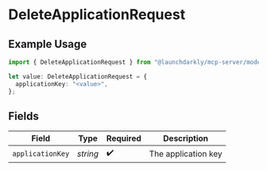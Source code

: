 # DeleteApplicationRequest

## Example Usage

```typescript
import { DeleteApplicationRequest } from "@launchdarkly/mcp-server/models/operations";

let value: DeleteApplicationRequest = {
  applicationKey: "<value>",
};
```

## Fields

| Field               | Type                | Required            | Description         |
| ------------------- | ------------------- | ------------------- | ------------------- |
| `applicationKey`    | *string*            | :heavy_check_mark:  | The application key |